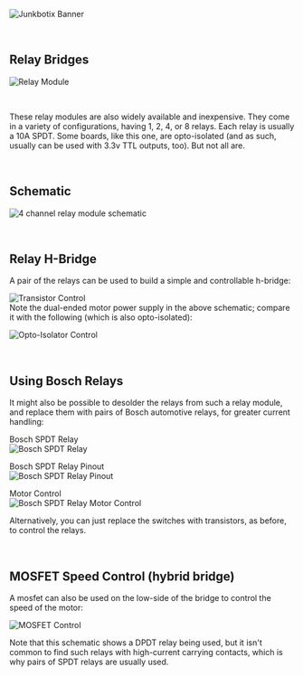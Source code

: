 ![Junkbotix Banner](./images/banner-1024px.jpg)

<br>

## Relay Bridges

![Relay Module](./images/relay-module-720px.jpg)

<br>

These relay modules are also widely available and inexpensive. They come in a variety of configurations, having 1, 2, 4, or 8 relays. Each relay is usually a 10A SPDT. Some boards, like this one, are opto-isolated (and as such, usually can be used with 3.3v TTL outputs, too). But not all are.

<br>

## Schematic

![4 channel relay module schematic](./files/4_channel_relay_schematic.png)

<br>

## Relay H-Bridge

A pair of the relays can be used to build a simple and controllable h-bridge:

![Transistor Control](./files/bridge-relay-2.jpg)<br>
Note the dual-ended motor power supply in the above schematic; compare it with the following (which is also opto-isolated):

![Opto-Isolator Control](./files/isolated-bi-directional-motor-control.jpg)

<br>

## Using Bosch Relays

It might also be possible to desolder the relays from such a relay module, and replace them with pairs of Bosch automotive relays, for greater current handling:

Bosch SPDT Relay<br>
![Bosch SPDT Relay](./files/bosch-relay-720px.jpg)

Bosch SPDT Relay Pinout<br>
![Bosch SPDT Relay Pinout](./files/bosch-spdt-relay-pinout.jpg)

Motor Control<br>
![Bosch SPDT Relay Motor Control](files/bosch-relay-motor-control.jpg)

Alternatively, you can just replace the switches with transistors, as before, to control the relays.

<br>

## MOSFET Speed Control (hybrid bridge)

A mosfet can also be used on the low-side of the bridge to control the speed of the motor:

![MOSFET Control](./files/dpdt-h-bridge.jpg)

Note that this schematic shows a DPDT relay being used, but it isn't common to find such relays with high-current carrying contacts, which is why pairs of SPDT relays are usually used.